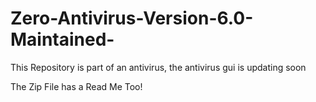 # Zero-Antivirus-Version-6.0-Maintained-
This Repository is part of an antivirus, the antivirus gui is updating soon

The Zip File has a Read Me Too!
